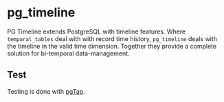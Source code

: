 # pg_timeline

PG Timeline extends PostgreSQL with timeline features. Where `temporal_tables`
deal with with record time history, `pg_timeline` deals with the timeline in the
valid time dimension. Together they provide a complete solution for bi-temporal
data-management.

## Test

Testing is done with [pgTap](https://pgtap.org/documentation.html).
